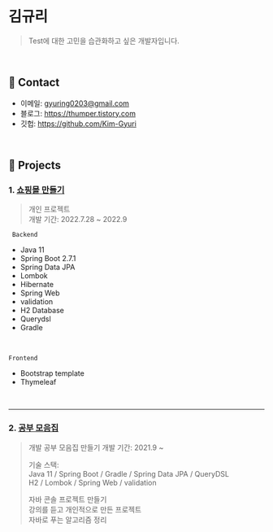 # 김규리
> Test에 대한 고민을 습관화하고 싶은 개발자입니다.

</br>

## :pushpin: Contact
- 이메일: gyuring0203@gmail.com
- 블로그: https://thumper.tistory.com
- 깃헙: https://github.com/Kim-Gyuri

</br>

## :pushpin: Projects
### 1. [쇼핑몰 만들기](https://github.com/Kim-Gyuri/SpringBoot-Online-Shopping-Store)

> 개인 프로젝트  
>개발 기간: 2022.7.28 ~ 2022.9  
>  

` Backend`
+ Java 11
+ Spring Boot 2.7.1
+ Spring Data JPA
+ Lombok
+ Hibernate
+ Spring Web
+ validation
+ H2 Database 
+ Querydsl
+ Gradle 
<br>

`Frontend`
+ Bootstrap template
+ Thymeleaf
<br>
  

---

### 2. [공부 모음집](https://github.com/Kim-Gyuri/studying_programming_archive)
> 개발 공부 모음집 만들기
>개발 기간: 2021.9 ~   
>  
>기술 스택:  
>Java 11 / Spring Boot / Gradle / Spring Data JPA / QueryDSL  
>H2 / Lombok / Spring Web / validation
>  
> 자바 콘솔 프로젝트 만들기 <br> 강의를 듣고 개인적으로 만든 프로젝트 <br> 자바로 푸는 알고리즘 정리



